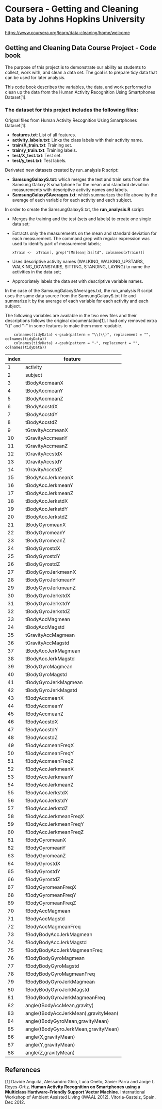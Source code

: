 # Coursera - Getting and Cleaning Data by Johns Hopkins University
<https://www.coursera.org/learn/data-cleaning/home/welcome>

## Getting and Cleaning Data Course Project - Code book

The purpose of this project is to demonstrate our ability as students to collect, work with, and clean a data set. The goal is to prepare tidy data that can be used for later analysis.

This code book describes the variables, the data, and work performed to clean up the data from the Human Activity Recognition Using Smartphones Dataset[1].


### The dataset for this project includes the following files:
Orignal files from Human Activity Recognition Using Smartphones Dataset[1]:
- **features.txt**: List of all features.
- **activity_labels.txt**: Links the class labels with their activity name.
- **train/X_train.txt**: Training set.
- **train/y_train.txt**: Training labels.
- **test/X_test.txt**: Test set.
- **test/y_test.txt**: Test labels.

Derivated new datasets created by run_analysis R script:
- **SamsungGalaxyS.txt**: which merges the test and train sets from the Samsung Galaxy S smartphone for the mean and standard deviation measurements with descriptive activity names and labels.
- **SamsungGalaxySAverages.txt**: which summarizes the file above by the average of each variable for each activity and each subject.

In order to create the SamsungGalaxyS.txt, the **run_analysis.R** script:
- Merges the training and the test (sets and labels) to create one single data set;
- Extracts only the measurements on the mean and standard deviation for each measurement. The command grep with regular expression was used to identify part of measurement labels;

     ```xTrain <-  xTrain[, grep("[Mm]ean|[Ss]td", colnames(xTrain))]```
        
- Uses descriptive activity names (WALKING, WALKING_UPSTAIRS, WALKING_DOWNSTAIRS, SITTING, STANDING, LAYING) to name the activities in the data set;
- Appropriately labels the data set with descriptive variable names.

In the case of the SamsungGalaxySAverages.txt, the run_analysis R script uses the same data source from the SamsungGalaxyS.txt file and summarize it by the average of each variable for each activity and each subject.


The following variables are available in the two new files and their descriptions follows the original documentation[1]. I had only removed extra "()" and "-" in some features to make them more readable.

        colnames(tidyData) <-gsub(pattern = "\\(\\)", replacement = "", colnames(tidyData))
        colnames(tidyData) <-gsub(pattern = "-", replacement = "", colnames(tidyData))

|index|feature|
|---|---|
|1|activity|
|2|subject|
|3|tBodyAccmeanX|
|4|tBodyAccmeanY|
|5|tBodyAccmeanZ|
|6|tBodyAccstdX|
|7|tBodyAccstdY|
|8|tBodyAccstdZ|
|9|tGravityAccmeanX|
|10|tGravityAccmeanY|
|11|tGravityAccmeanZ|
|12|tGravityAccstdX|
|13|tGravityAccstdY|
|14|tGravityAccstdZ|
|15|tBodyAccJerkmeanX|
|16|tBodyAccJerkmeanY|
|17|tBodyAccJerkmeanZ|
|18|tBodyAccJerkstdX|
|19|tBodyAccJerkstdY|
|20|tBodyAccJerkstdZ|
|21|tBodyGyromeanX|
|22|tBodyGyromeanY|
|23|tBodyGyromeanZ|
|24|tBodyGyrostdX|
|25|tBodyGyrostdY|
|26|tBodyGyrostdZ|
|27|tBodyGyroJerkmeanX|
|28|tBodyGyroJerkmeanY|
|29|tBodyGyroJerkmeanZ|
|30|tBodyGyroJerkstdX|
|31|tBodyGyroJerkstdY|
|32|tBodyGyroJerkstdZ|
|33|tBodyAccMagmean|
|34|tBodyAccMagstd|
|35|tGravityAccMagmean|
|36|tGravityAccMagstd|
|37|tBodyAccJerkMagmean|
|38|tBodyAccJerkMagstd|
|39|tBodyGyroMagmean|
|40|tBodyGyroMagstd|
|41|tBodyGyroJerkMagmean|
|42|tBodyGyroJerkMagstd|
|43|fBodyAccmeanX|
|44|fBodyAccmeanY|
|45|fBodyAccmeanZ|
|46|fBodyAccstdX|
|47|fBodyAccstdY|
|48|fBodyAccstdZ|
|49|fBodyAccmeanFreqX|
|50|fBodyAccmeanFreqY|
|51|fBodyAccmeanFreqZ|
|52|fBodyAccJerkmeanX|
|53|fBodyAccJerkmeanY|
|54|fBodyAccJerkmeanZ|
|55|fBodyAccJerkstdX|
|56|fBodyAccJerkstdY|
|57|fBodyAccJerkstdZ|
|58|fBodyAccJerkmeanFreqX|
|59|fBodyAccJerkmeanFreqY|
|60|fBodyAccJerkmeanFreqZ|
|61|fBodyGyromeanX|
|62|fBodyGyromeanY|
|63|fBodyGyromeanZ|
|64|fBodyGyrostdX|
|65|fBodyGyrostdY|
|66|fBodyGyrostdZ|
|67|fBodyGyromeanFreqX|
|68|fBodyGyromeanFreqY|
|69|fBodyGyromeanFreqZ|
|70|fBodyAccMagmean|
|71|fBodyAccMagstd|
|72|fBodyAccMagmeanFreq|
|73|fBodyBodyAccJerkMagmean|
|74|fBodyBodyAccJerkMagstd|
|75|fBodyBodyAccJerkMagmeanFreq|
|76|fBodyBodyGyroMagmean|
|77|fBodyBodyGyroMagstd|
|78|fBodyBodyGyroMagmeanFreq|
|79|fBodyBodyGyroJerkMagmean|
|80|fBodyBodyGyroJerkMagstd|
|81|fBodyBodyGyroJerkMagmeanFreq|
|82|angle(tBodyAccMean,gravity)|
|83|angle(tBodyAccJerkMean),gravityMean)|
|84|angle(tBodyGyroMean,gravityMean)|
|85|angle(tBodyGyroJerkMean,gravityMean)|
|86|angle(X,gravityMean)|
|87|angle(Y,gravityMean)|
|88|angle(Z,gravityMean)|

## References
[1] Davide Anguita, Alessandro Ghio, Luca Oneto, Xavier Parra and Jorge L. Reyes-Ortiz. **Human Activity Recognition on Smartphones using a Multiclass Hardware-Friendly Support Vector Machine**. International Workshop of Ambient Assisted Living (IWAAL 2012). Vitoria-Gasteiz, Spain. Dec 2012.